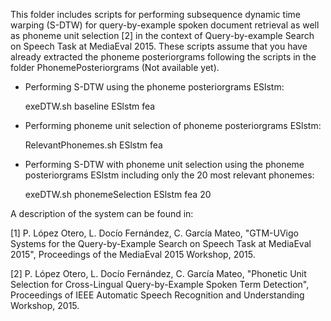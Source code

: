 This folder includes scripts for performing subsequence dynamic time warping (S-DTW) for query-by-example spoken document retrieval as well as phoneme unit selection [2] in the context of Query-by-example Search on Speech Task at MediaEval 2015. These scripts assume that you have already extracted the phoneme posteriorgrams following the scripts in the folder PhonemePosteriorgrams (Not available yet).

- Performing S-DTW using the phoneme posteriorgrams ESlstm:

  exeDTW.sh baseline ESlstm fea

- Performing phoneme unit selection of phoneme posteriorgrams ESlstm:

  RelevantPhonemes.sh ESlstm fea
  
- Performing S-DTW with phoneme unit selection using the phoneme posteriorgrams ESlstm including only the 20 most relevant phonemes:
 
  exeDTW.sh phonemeSelection ESlstm fea 20




A description of the system can be found in:

[1] P. López Otero, L. Docío Fernández, C. García Mateo, "GTM-UVigo Systems for the Query-by-Example Search on Speech Task at MediaEval 2015", Proceedings of the MediaEval 2015 Workshop, 2015.

[2] P. López Otero, L. Docío Fernández, C. García Mateo, "Phonetic Unit Selection for Cross-Lingual Query-by-Example Spoken Term Detection", Proceedings of IEEE Automatic Speech Recognition and Understanding Workshop, 2015.


